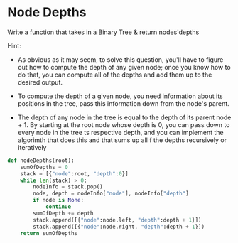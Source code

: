 # Node Depths

Write a function that takes in a Binary Tree & return nodes'depths

Hint:
- As obvious as it may seem, to solve this question, you'll have to figure out how to compute the depth of any given node; once you know how to do that, you can compute all of the depths and add them up to the desired output.

- To compute the depth of a given node, you need information about its positions in the tree, pass this information down from the node's parent.

- The depth of any node in the tree is equal to the depth of its parent node + 1. By starting at the root node whose depth is 0, you can pass down to every node in the tree ts respective depth, and you can implement the algorimth that does this and that sums up all f the depths recursively or iteratively

```py
def nodeDepths(root):
    sumOfDepths = 0
    stack = [{"node":root, "depth":0}]
    while len(stack) > 0:
        nodeInfo = stack.pop()
        node, depth = nodeInfo["node"], nodeInfo["depth"]
        if node is None:
            continue
        sumOfDepth += depth
        stack.append([{"node":node.left, "depth":depth + 1}])
        stack.append([{"node":node.right, "depth":depth + 1}])
    return sumOfDepths
```